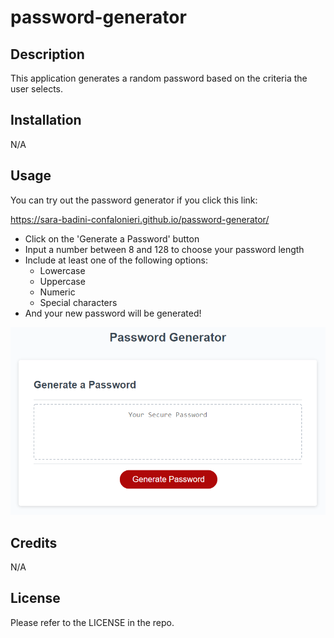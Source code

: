 # password-generator


## Description

This application generates a random password based on the criteria the user selects.


## Installation

N/A


## Usage

You can try out the password generator if you click this link:

https://sara-badini-confalonieri.github.io/password-generator/

* Click on the 'Generate a Password' button
* Input a number between 8 and 128 to choose your password length
* Include at least one of the following options:
    * Lowercase
    * Uppercase
    * Numeric
    * Special characters
* And your new password will be generated!





![alt text](images/screenshot.png)


## Credits

N/A

## License

Please refer to the LICENSE in the repo.
